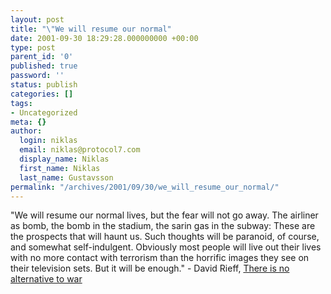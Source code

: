 ```yaml
---
layout: post
title: "\"We will resume our normal"
date: 2001-09-30 18:29:28.000000000 +00:00
type: post
parent_id: '0'
published: true
password: ''
status: publish
categories: []
tags:
- Uncategorized
meta: {}
author:
  login: niklas
  email: niklas@protocol7.com
  display_name: Niklas
  first_name: Niklas
  last_name: Gustavsson
permalink: "/archives/2001/09/30/we_will_resume_our_normal/"
---
```

"We will resume our normal lives, but the fear will not go away. The airliner as bomb, the bomb in the stadium, the sarin gas in the subway: These are the prospects that will haunt us. Such thoughts will be paranoid, of course, and somewhat self-indulgent. Obviously most people will live out their lives with no more contact with terrorism than the horrific images they see on their television sets. But it will be enough." - David Rieff, [There is no alternative to war](http://www.salon.com/news/feature/2001/09/25/modernity/index.html?x)

